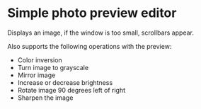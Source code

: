 # Simple photo preview editor

Displays an image, if the window is too small, scrollbars appear.

Also supports the following operations with the preview:
+ Color inversion
+ Turn image to grayscale
+ Mirror image
+ Increase or decrease brightness
+ Rotate image 90 degrees left of right
+ Sharpen the image
